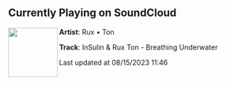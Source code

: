 ## Currently Playing on SoundCloud

[<img align="left" width="100" src="https://i1.sndcdn.com/artworks-Myp03GCK7icO4WYU-QyW6Qw-t500x500.jpg">](https://soundcloud.com/ruxton/insulin-ruxton-breathing-underwater)

**Artist**: Rux • Ton 

**Track**: InSulin & Rux Ton - Breathing Underwater

Last updated at 08/15/2023 11:46
